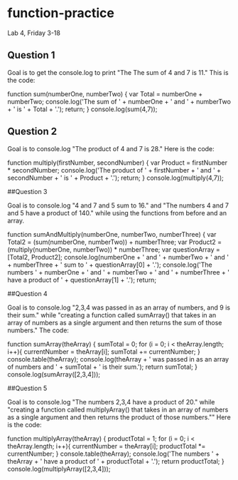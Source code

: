 # function-practice
Lab 4, Friday 3-18

## Question 1

Goal is to get the console.log to print "The The sum of 4 and 7 is 11."  This is the code:

function sum(numberOne, numberTwo) {
  var Total = numberOne + numberTwo;
  console.log('The sum of ' + numberOne + ' and ' + numberTwo + ' is ' + Total + '.');
  return;
}
console.log(sum(4,7));

## Question 2

Goal is to console.log "The product of 4 and 7 is 28."  Here is the code:

function multiply(firstNumber, secondNumber) {
  var Product = firstNumber * secondNumber;
  console.log('The product of ' + firstNumber + ' and ' + secondNumber + ' is ' + Product + '.');
  return;
}
console.log(multiply(4,7));

##Question 3

Goal is to console.log "4 and 7 and 5 sum to 16." and "The numbers 4 and 7 and 5 have a product of 140." while using the functions from before and an array.

function sumAndMultiply(numberOne, numberTwo, numberThree) {
  var Total2 = (sum(numberOne, numberTwo)) + numberThree;
  var Product2 = (multiply(numberOne, numberTwo)) * numberThree;
  var questionArray = [Total2, Product2];
  console.log(numberOne + ' and ' + numberTwo + ' and ' + numberThree + ' sum to ' + questionArray[0] + '.');
  console.log('The numbers ' + numberOne + ' and ' + numberTwo + ' and ' + numberThree + ' have a product of ' + questionArray[1] + '.');
  return;

##Question 4

  Goal is to console.log "2,3,4 was passed in as an array of numbers, and 9 is their sum."  while "creating a function called sumArray() that takes in an array of numbers as a single argument and then returns the sum of those numbers."  The code:

  function sumArray(theArray) {
    sumTotal = 0;
    for (i = 0; i < theArray.length; i++){
      currentNumber = theArray[i];
      sumTotal += currentNumber;
    }
    console.table(theArray);
    console.log(theArray + ' was passed in as an array of numbers and ' + sumTotal + ' is their sum.');
    return sumTotal;
  }
  console.log(sumArray([2,3,4]));

##Question 5

Goal is to console.log "The numbers 2,3,4 have a product of 20."  while "creating a function called multiplyArray() that takes in an array of numbers as a single argument and then returns the product of those numbers."" Here is the code:

function multiplyArray(theArray) {
  productTotal = 1;
  for (i = 0; i < theArray.length; i++){
    currentNumber = theArray[i];
    productTotal *= currentNumber;
  }
  console.table(theArray);
  console.log('The numbers ' + theArray + ' have a product of ' + productTotal + '.');
  return productTotal;
}
console.log(multiplyArray([2,3,4]));

